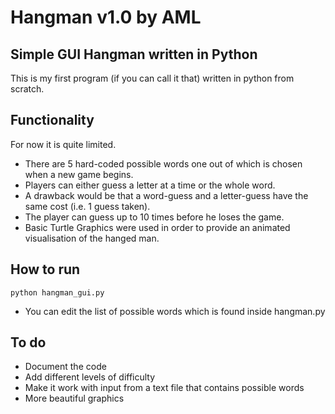 # Hangman v1.0 by AML

## Simple GUI Hangman written in Python
This is my first program (if you can call it that) written in python from
scratch.

## Functionality
For now it is quite limited.
* There are 5 hard-coded possible words one out of
which is chosen when a new game begins.
* Players can either guess a letter at a time or the whole word.
* A drawback would be that a word-guess and a letter-guess have the same cost
 (i.e. 1 guess taken).
* The player can guess up to 10 times before he loses the game.
* Basic Turtle Graphics were used in order to provide an animated visualisation
of the hanged man.

## How to run
`python hangman_gui.py`
* You can edit the list of possible words which is found inside hangman.py

## To do
* Document the code
* Add different levels of difficulty
* Make it work with input from a text file that contains possible words
* More beautiful graphics
